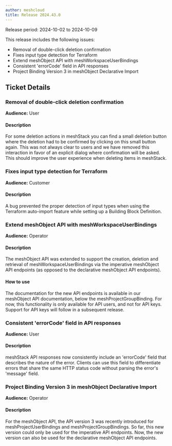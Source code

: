 ```yaml
---
author: meshcloud
title: Release 2024.43.0
---
```


Release period: 2024-10-02 to 2024-10-09

This release includes the following issues:
* Removal of double-click deletion confirmation
* Fixes input type detection for Terraform
* Extend meshObject API with meshWorkspaceUserBindings
* Consistent 'errorCode' field in API responses
* Project Binding Version 3 in meshObject Declarative Import
<!--truncate-->

## Ticket Details
### Removal of double-click deletion confirmation
**Audience:** User


#### Description
For some deletion actions in meshStack you can find a small deletion button where the deletion had to be confirmed by
clicking on this small button again. This was not always clear to users and we have removed this interaction in favor
of an explicit dialog where confirmation will be asked. This should improve the user experience when deleting items
in meshStack.

### Fixes input type detection for Terraform
**Audience:** Customer


#### Description
A bug prevented the proper detection of input types when using the Terraform auto-import
feature while setting up a Building Block Definition.

### Extend meshObject API with meshWorkspaceUserBindings
**Audience:** Operator


#### Description
The meshObject API was extended to support the creation, deletion and
retrieval of meshWorkspaceUserBindings via the imperative meshObject API
endpoints (as opposed to the declarative meshObject API endpoints).

#### How to use
The documentation for the new API endpoints is available in our meshObject
API documentation, below the meshProjectGroupBinding. For now, this
functionality is only available for API users, and not for API keys. Support
for API keys will follow in a subsequent release.

### Consistent 'errorCode' field in API responses
**Audience:** User


#### Description
meshStack API responses now consistently include an 'errorCode' field that describes
the nature of the error. Clients can use this field to differentiate errors that 
share the same HTTP status code without parsing the error's 'message' field.

### Project Binding Version 3 in meshObject Declarative Import
**Audience:** Operator


#### Description
For the meshObject API, the API version 3 was recently introduced for
meshProjectUserBindings and meshProjectGroupBindings. So far, this new
version could only be used for the imperative API endpoints. Now, the new
version can also be used for the declarative meshObject API endpoints.

